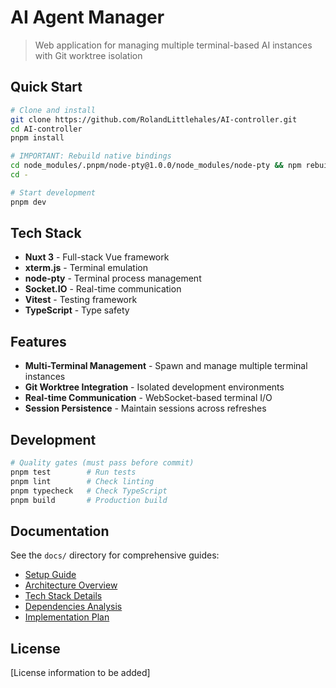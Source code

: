 # AI Agent Manager

> Web application for managing multiple terminal-based AI instances with Git worktree isolation

## Quick Start

```bash
# Clone and install
git clone https://github.com/RolandLittlehales/AI-controller.git
cd AI-controller
pnpm install

# IMPORTANT: Rebuild native bindings
cd node_modules/.pnpm/node-pty@1.0.0/node_modules/node-pty && npm rebuild
cd -

# Start development
pnpm dev
```

## Tech Stack

- **Nuxt 3** - Full-stack Vue framework
- **xterm.js** - Terminal emulation
- **node-pty** - Terminal process management  
- **Socket.IO** - Real-time communication
- **Vitest** - Testing framework
- **TypeScript** - Type safety

## Features

- **Multi-Terminal Management** - Spawn and manage multiple terminal instances
- **Git Worktree Integration** - Isolated development environments  
- **Real-time Communication** - WebSocket-based terminal I/O
- **Session Persistence** - Maintain sessions across refreshes

## Development

```bash
# Quality gates (must pass before commit)
pnpm test        # Run tests
pnpm lint        # Check linting
pnpm typecheck   # Check TypeScript
pnpm build       # Production build
```

## Documentation

See the `docs/` directory for comprehensive guides:
- [Setup Guide](docs/setup.md)
- [Architecture Overview](docs/architecture/architecture-overview.md)
- [Tech Stack Details](docs/architecture/tech-stack.md)
- [Dependencies Analysis](docs/architecture/dependencies.md)
- [Implementation Plan](docs/architecture/implementation-plan.md)

## License

[License information to be added]
